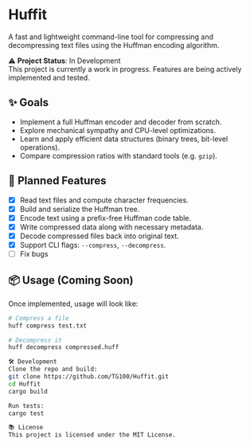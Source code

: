 # Huffit

A fast and lightweight command-line tool for compressing and decompressing text files using the Huffman encoding algorithm.

⚠️ **Project Status**: In Development  
This project is currently a work in progress. Features are being actively implemented and tested.

## ✨ Goals

- Implement a full Huffman encoder and decoder from scratch.
- Explore mechanical sympathy and CPU-level optimizations.
- Learn and apply efficient data structures (binary trees, bit-level operations).
- Compare compression ratios with standard tools (e.g. `gzip`).

## 🚀 Planned Features

- [x] Read text files and compute character frequencies.
- [x] Build and serialize the Huffman tree.
- [x] Encode text using a prefix-free Huffman code table.
- [x] Write compressed data along with necessary metadata.
- [x] Decode compressed files back into original text.
- [x] Support CLI flags: `--compress`, `--decompress`.
- [ ] Fix bugs

## 📦 Usage (Coming Soon)

Once implemented, usage will look like:

```bash
# Compress a file
huff compress test.txt

# Decompress it
huff decompress compressed.huff

🛠️ Development
Clone the repo and build:
git clone https://github.com/TG100/Huffit.git
cd Huffit
cargo build

Run tests:
cargo test

📚 License
This project is licensed under the MIT License.


